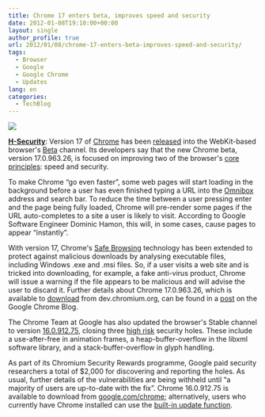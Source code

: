 ```yaml
---
title: Chrome 17 enters beta, improves speed and security
date: 2012-01-08T19:10:00+00:00
layout: single
author_profile: true
url: 2012/01/08/chrome-17-enters-beta-improves-speed-and-security/
tags:
  - Browser
  - Google
  - Google Chrome
  - Updates
lang: en
categories: 
  - TechBlog
---
```

![](http://2.bp.blogspot.com/-pUE4XhKMyXM/Twnig4IFrtI/AAAAAAAAEY0/9ULf2RnoNNs/s1600/new-chrome-logo.png)

[**H-Security**](http://www.h-online.com/security): Version 17 of [Chrome](https://www.google.com/chrome/) has been [released](http://googlechromereleases.blogspot.com/2012/01/beta-channel-update.html) into the WebKit-based browser's [Beta](http://www.google.com/landing/chrome/beta/) channel. Its developers say that the new Chrome beta, version 17.0.963.26, is focused on improving two of the browser's [core principles](https://www.google.com/chrome/intl/en/more/index.html): speed and security.

To make Chrome “go even faster”, some web pages will start loading in the background before a user has even finished typing a URL into the [Omnibox](http://support.google.com/chrome/bin/answer.py?hl=en&answer=95440) address and search bar. To reduce the time between a user pressing enter and the page being fully loaded, Chrome will pre-render some pages if the URL auto-completes to a site a user is likely to visit. According to Google Software Engineer Dominic Hamon, this will, in some cases, cause pages to appear “instantly”.

With version 17, Chrome's [Safe Browsing](http://www.google.com/chrome/intl/en/more/security.html) technology has been extended to protect against malicious downloads by analysing executable files, including Windows .exe and .msi files. So, if a user visits a web site and is tricked into downloading, for example, a fake anti-virus product, Chrome will issue a warning if the file appears to be malicious and will advise the user to discard it. Further details about Chrome 17.0.963.26, which is available to [download](http://dev.chromium.org/getting-involved/dev-channel#TOC-Subscribing-to-a-channel) from dev.chromium.org, can be found in a [post](http://chrome.blogspot.com/2012/01/speed-and-security.html) on the Google Chrome Blog.

The Chrome Team at Google has also updated the browser's Stable channel to version [16.0.912.75](http://googlechromereleases.blogspot.com/2012/01/stable-channel-update.html), closing three [high risk](https://sites.google.com/a/chromium.org/dev/developers/severity-guidelines) security holes. These include a use-after-free in animation frames, a heap-buffer-overflow in the libxml software library, and a stack-buffer-overflow in glyph handling.

As part of its Chromium Security Rewards programme, Google paid security researchers a total of $2,000 for discovering and reporting the holes. As usual, further details of the vulnerabilities are being withheld until “a majority of users are up-to-date with the fix”. Chrome 16.0.912.75 is available to download from [google.com/chrome](http://www.google.com/chrome); alternatively, users who currently have Chrome installed can use the [built-in update function](http://support.google.com/chrome/bin/answer.py?hl=en&answer=95414).
